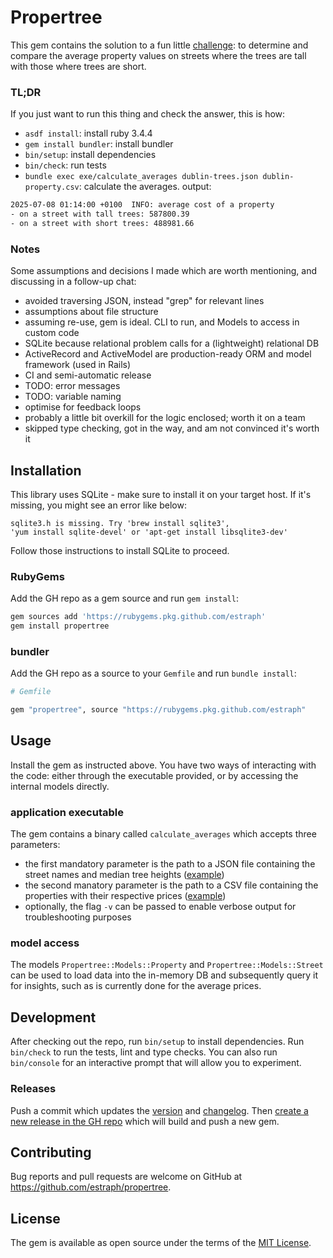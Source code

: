# Propertree
This gem contains the solution to a fun little [challenge](./CHALLENGE.md): to determine and compare the average property values on streets where the trees are tall with those where trees are short.

### TL;DR
If you just want to run this thing and check the answer, this is how:
- `asdf install`: install ruby 3.4.4
- `gem install bundler`: install bundler
- `bin/setup`: install dependencies
- `bin/check`: run tests
- `bundle exec exe/calculate_averages dublin-trees.json dublin-property.csv`: calculate the averages. output:

```sh
2025-07-08 01:14:00 +0100  INFO: average cost of a property
- on a street with tall trees: 587800.39
- on a street with short trees: 488981.66
```

### Notes
Some assumptions and decisions I made which are worth mentioning, and discussing in a follow-up chat:
- avoided traversing JSON, instead "grep" for relevant lines
- assumptions about file structure
- assuming re-use, gem is ideal. CLI to run, and Models to access in custom code
- SQLite because relational problem calls for a (lightweight) relational DB
- ActiveRecord and ActiveModel are production-ready ORM and model framework (used in Rails)
- CI and semi-automatic release
- TODO: error messages
- TODO: variable naming
- optimise for feedback loops
- probably a little bit overkill for the logic enclosed; worth it on a team
- skipped type checking, got in the way, and am not convinced it's worth it

## Installation
This library uses SQLite - make sure to install it on your target host. If it's missing, you might see an error like below:

```
sqlite3.h is missing. Try 'brew install sqlite3',
'yum install sqlite-devel' or 'apt-get install libsqlite3-dev'
```

Follow those instructions to install SQLite to proceed.

### RubyGems
Add the GH repo as a gem source and run `gem install`:

```sh
gem sources add 'https://rubygems.pkg.github.com/estraph'
gem install propertree
```

### bundler
Add the GH repo as a source to your `Gemfile` and run `bundle install`:

```ruby
# Gemfile

gem "propertree", source "https://rubygems.pkg.github.com/estraph"
```

## Usage
Install the gem as instructed above. You have two ways of interacting with the code: either through the executable provided, or by accessing the internal models directly.

### application executable
The gem contains a binary called `calculate_averages` which accepts three parameters:
- the first mandatory parameter is the path to a JSON file containing the street names and median tree heights ([example](./dublin-trees.json))
- the second manatory parameter is the path to a CSV file containing the properties with their respective prices ([example](./dublin-property.csv))
- optionally, the flag `-v` can be passed to enable verbose output for troubleshooting purposes

### model access
The models `Propertree::Models::Property` and `Propertree::Models::Street` can be used to load data into the in-memory DB and subsequently query it for insights, such as is currently done for the average prices.

## Development
After checking out the repo, run `bin/setup` to install dependencies. Run `bin/check` to run the tests, lint and type checks. You can also run `bin/console` for an interactive prompt that will allow you to experiment.

### Releases
Push a commit which updates the [version](./lib/propertree/version.rb) and [changelog](./CHANGELOG.md). Then [create a new release in the GH repo](https://github.com/estraph/propertree/releases/new) which will build and push a new gem.

## Contributing
Bug reports and pull requests are welcome on GitHub at https://github.com/estraph/propertree.

## License
The gem is available as open source under the terms of the [MIT License](https://opensource.org/licenses/MIT).
